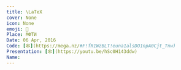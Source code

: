 ```yaml
---
title: \LaTeX
cover: None
icon: None
emoji: 📐
Place: МФТИ
Date: 06 Apr, 2016
Code: [🕸](https://mega.nz/#F!fR1WzBLT!euna1alsDO1npA0Cjt_Tnw)
Presentation: [🕸](https://youtu.be/hSc0H143ddw)
Name: 
---
```


